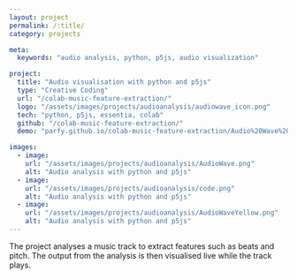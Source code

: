 ```yaml
---
layout: project
permalink: /:title/
category: projects

meta:
  keywords: "audio analysis, python, p5js, audio visualization"

project:
  title: "Audio visualisation with python and p5js"
  type: "Creative Coding"
  url: "/colab-music-feature-extraction/"
  logo: "/assets/images/projects/audioanalysis/audiowave_icon.png"
  tech: "python, p5js, essentia, colab"
  github: "/colab-music-feature-extraction/"
  demo: "parfy.github.io/colab-music-feature-extraction/Audio%20Wave%20Viz/index.html"

images:
  - image:
    url: "/assets/images/projects/audioanalysis/AudioWave.png"
    alt: "Audio analysis with python and p5js"
  - image:
    url: "/assets/images/projects/audioanalysis/code.png"
    alt: "Audio analysis with python and p5js"
  - image:
    url: "/assets/images/projects/audioanalysis/AudioWaveYellow.png"
    alt: "Audio analysis with python and p5js"
---
```

<p>The project analyses a music track to extract features such as beats and pitch. The output from the analysis is then visualised live while the track plays.</p>
